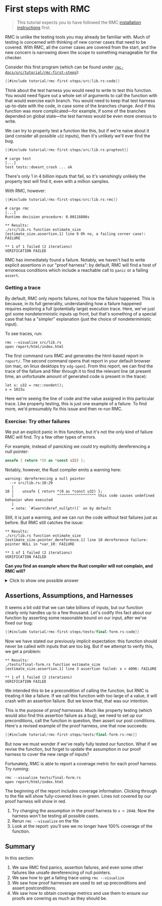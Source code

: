 # First steps with RMC

> This tutorial expects you to have followed the RMC [installation instructions](./install-guide.md) first.

RMC is unlike the testing tools you may already be familiar with.
Much of testing is concerned with thinking of new corner cases that need to be covered.
With RMC, all the corner cases are covered from the start, and the new concern is narrowing down the scope to something manageable for the checker.

Consider this first program (which can be found under [`rmc-docs/src/tutorial/rmc-first-steps`](https://github.com/model-checking/rmc/tree/main/rmc-docs/src/tutorial/rmc-first-steps/)):

```rust
{{#include tutorial/rmc-first-steps/src/lib.rs:code}}
```

Think about the test harness you would need to write to test this function.
You would need figure out a whole set of arguments to call the function with that would exercise each branch.
You would need to keep that test harness up-to-date with the code, in case some of the branches change.
And if this function was more complicated—for example, if some of the branches depended on global state—the test harness would be even more onerous to write.

We can try to property test a function like this, but if we're naive about it (and consider all possible `u32` inputs), then it's unlikely we'll ever find the bug.

```rust
{{#include tutorial/rmc-first-steps/src/lib.rs:proptest}}
```

```
# cargo test
[...]
test tests::doesnt_crash ... ok
```

There's only 1 in 4 billion inputs that fail, so it's vanishingly unlikely the property test will find it, even with a million samples.

With RMC, however:

```rust
{{#include tutorial/rmc-first-steps/src/lib.rs:rmc}}
```

```
# cargo rmc
[...]
Runtime decision procedure: 0.00116886s

** Results:
./src/lib.rs function estimate_size
[estimate_size.assertion.1] line 9 Oh no, a failing corner case!: FAILURE

** 1 of 1 failed (2 iterations)
VERIFICATION FAILED
```

RMC has immediately found a failure.
Notably, we haven't had to write explicit assertions in our "proof harness": by default, RMC will find a host of erroneous conditions which include a reachable call to `panic` or a failing `assert`.

### Getting a trace

By default, RMC only reports failures, not how the failure happened.
This is because, in its full generality, understanding how a failure happened requires exploring a full (potentially large) execution trace.
Here, we've just got some nondeterministic inputs up front, but that's something of a special case that has a "simpler" explanation (just the choice of nondeterministic input).

To see traces, run:

```
rmc --visualize src/lib.rs
open report/html/index.html
```

The first command runs RMC and generates the html-based report in `report/`.
The second command opens that report in your default browser (on mac, on linux desktops try `xdg-open`).
From this report, we can find the trace of the failure and filter through it to find the relevant line (at present time, an unfortunate amount of generated code is present in the trace):

```
let x: u32 = rmc::nondet();
x = 1023u
```

Here we're seeing the line of code and the value assigned in this particular trace.
Like property testing, this is just one example of a failure.
To find more, we'd presumably fix this issue and then re-run RMC.

### Exercise: Try other failures

We put an explicit panic in this function, but it's not the only kind of failure RMC will find.
Try a few other types of errors.

For example, instead of panicking we could try explicitly dereferencing a null pointer:

```rust
unsafe { return *(0 as *const u32) };
```

Notably, however, the Rust compiler emits a warning here:

```
warning: dereferencing a null pointer
  --> src/lib.rs:10:29
   |
10 |    unsafe { return *(0 as *const u32) };
   |                    ^^^^^^^^^^^^^^^^^^ this code causes undefined behavior when executed
   |
   = note: `#[warn(deref_nullptr)]` on by default
```

Still, it is just a warning, and we can run the code without test failures just as before.
But RMC still catches the issue:

```
** Results:
./src/lib.rs function estimate_size
[estimate_size.pointer_dereference.1] line 10 dereference failure: pointer NULL in *var_10: FAILURE

** 1 of 1 failed (2 iterations)
VERIFICATION FAILED
```

**Can you find an example where the Rust compiler will not complain, and RMC will?**

<details>
<summary>Click to show one possible answer</summary>

```
return 1 << x;
```

Overflow (addition, multiplication, etc, and this case, [bitshifting by too much](https://github.com/rust-lang/rust/issues/10183)) is also caught by RMC:

```
** Results:
./src/lib.rs function estimate_size
[estimate_size.assertion.1] line 10 attempt to shift left by `move _10`, which would overflow: FAILURE
[estimate_size.undefined-shift.1] line 10 shift distance too large in 1 << var_10: FAILURE

** 2 of 2 failed (2 iterations)
VERIFICATION FAILED
```

</details>

## Assertions, Assumptions, and Harnesses

It seems a bit odd that we can take billions of inputs, but our function clearly only handles up to a few thousand.
Let's codify this fact about our function by asserting some reasonable bound on our input, after we've fixed our bug:

```rust
{{#include tutorial/rmc-first-steps/tests/final-form.rs:code}}
```

Now we have stated our previously implicit expectation: this function should never be called with inputs that are too big.
But if we attempt to verify this, we get a problem:

```
** Results:
./tests/final-form.rs function estimate_size
[estimate_size.assertion.1] line 3 assertion failed: x < 4096: FAILURE

** 1 of 1 failed (2 iterations)
VERIFICATION FAILED
```

We intended this to be a precondition of calling the function, but RMC is treating it like a failure.
If we call this function with too large of a value, it will crash with an assertion failure.
But we know that, that was our intention.

This is the purpose of _proof harnesses_.
Much like property testing (which would also find this assertion failure as a bug), we need to set up our preconditions, call the function in question, then assert our post conditions.
Here's a revised example of the proof harness, one that now succeeds:

```rust
{{#include tutorial/rmc-first-steps/tests/final-form.rs:rmc}}
```

But now we must wonder if we've really fully tested our function.
What if we revise the function, but forget to update the assumption in our proof harness to cover the new range of inputs?

Fortunately, RMC is able to report a coverage metric for each proof harness.
Try running:

```
rmc --visualize tests/final-form.rs
open report/html/index.html
```

The beginning of the report includes coverage information.
Clicking through to the file will show fully-covered lines in green.
Lines not covered by our proof harness will show in red.

1. Try changing the assumption in the proof harness to `x < 2048`. Now the harness won't be testing all possible cases.
2. Rerun `rmc --visualize` on the file
3. Look at the report: you'll see we no longer have 100% coverage of the function.


## Summary

In this section:

1. We saw RMC find panics, assertion failures, and even some other failures like unsafe dereferencing of null pointers.
2. We saw how to get a failing trace using `rmc --visualize`
3. We saw how proof harnesses are used to set up preconditions and assert postconditions.
4. We saw how to obtain coverage metrics and use them to ensure our proofs are covering as much as they should be.
